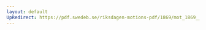 ```yaml
---
layout: default
UpRedirect: https://pdf.swedeb.se/riksdagen-motions-pdf/1869/mot_1869__ak__00020.pdf
---
```

